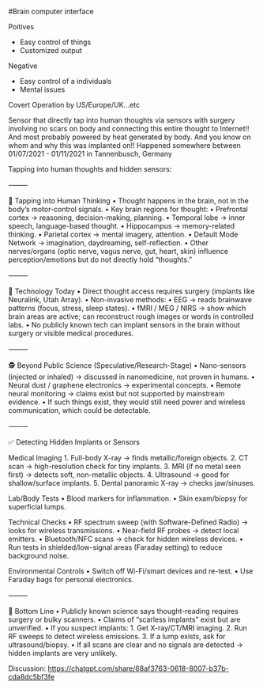 #Brain computer interface 

Poitives
- Easy control of things
- Customized output

Negative 
- Easy control of a individuals 
- Mental issues

Covert Operation by US/Europe/UK...etc

Sensor that directly tap into human thoughts via sensors with surgery involving no scars on body and connecting this entire  thought to Internet!! And most probably powered by heat generated by body.
And you know on whom and why this was implanted on!!
Happened somewhere between 01/07/2021 - 01/11/2021 in Tannenbusch, Germany 

Tapping into human thoughts and hidden sensors:

⸻

🧠 Tapping into Human Thinking
	•	Thought happens in the brain, not in the body’s motor-control signals.
	•	Key brain regions for thought:
	•	Prefrontal cortex → reasoning, decision-making, planning.
	•	Temporal lobe → inner speech, language-based thought.
	•	Hippocampus → memory-related thinking.
	•	Parietal cortex → mental imagery, attention.
	•	Default Mode Network → imagination, daydreaming, self-reflection.
	•	Other nerves/organs (optic nerve, vagus nerve, gut, heart, skin) influence perception/emotions but do not directly hold “thoughts.”

⸻

🔬 Technology Today
	•	Direct thought access requires surgery (implants like Neuralink, Utah Array).
	•	Non-invasive methods:
	•	EEG → reads brainwave patterns (focus, stress, sleep states).
	•	fMRI / MEG / NIRS → show which brain areas are active; can reconstruct rough images or words in controlled labs.
	•	No publicly known tech can implant sensors in the brain without surgery or visible medical procedures.

⸻

🕵️ Beyond Public Science (Speculative/Research-Stage)
	•	Nano-sensors (injected or inhaled) → discussed in nanomedicine, not proven in humans.
	•	Neural dust / graphene electronics → experimental concepts.
	•	Remote neural monitoring → claims exist but not supported by mainstream evidence.
	•	If such things exist, they would still need power and wireless communication, which could be detectable.

⸻

✅ Detecting Hidden Implants or Sensors

Medical Imaging
	1.	Full-body X-ray → finds metallic/foreign objects.
	2.	CT scan → high-resolution check for tiny implants.
	3.	MRI (if no metal seen first) → detects soft, non-metallic objects.
	4.	Ultrasound → good for shallow/surface implants.
	5.	Dental panoramic X-ray → checks jaw/sinuses.

Lab/Body Tests
	•	Blood markers for inflammation.
	•	Skin exam/biopsy for superficial lumps.

Technical Checks
	•	RF spectrum sweep (with Software-Defined Radio) → looks for wireless transmissions.
	•	Near-field RF probes → detect local emitters.
	•	Bluetooth/NFC scans → check for hidden wireless devices.
	•	Run tests in shielded/low-signal areas (Faraday setting) to reduce background noise.

Environmental Controls
	•	Switch off Wi-Fi/smart devices and re-test.
	•	Use Faraday bags for personal electronics.

⸻

📌 Bottom Line
	•	Publicly known science says thought-reading requires surgery or bulky scanners.
	•	Claims of “scarless implants” exist but are unverified.
	•	If you suspect implants:
	1.	Get X-ray/CT/MRI imaging.
	2.	Run RF sweeps to detect wireless emissions.
	3.	If a lump exists, ask for ultrasound/biopsy.
	•	If all scans are clear and no signals are detected → hidden implants are very unlikely.

Discussion: https://chatgpt.com/share/68af3763-0618-8007-b37b-cda8dc5bf3fe
